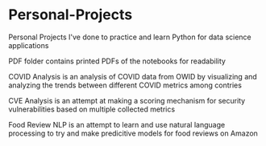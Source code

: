 # Personal-Projects
Personal Projects I've done to practice and learn Python for data science applications

PDF folder contains printed PDFs of the notebooks for readability

COVID Analysis is an analysis of COVID data from OWID by visualizing and analyzing the trends between different COVID metrics among contries

CVE Analysis is an attempt at making a scoring mechanism for security vulnerabilities based on multiple collected metrics

Food Review NLP is an attempt to learn and use natural language processing to try and make predicitive models for food reviews on Amazon
